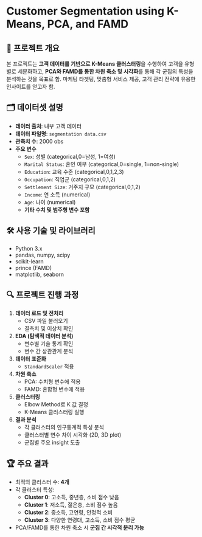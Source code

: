 # Customer Segmentation using K-Means, PCA, and FAMD

## 📌 프로젝트 개요
본 프로젝트는 **고객 데이터를 기반으로 K-Means 클러스터링**을 수행하여 고객을 유형별로 세분화하고, **PCA와 FAMD를 통한 차원 축소 및 시각화**를 통해 각 군집의 특성을 분석하는 것을 목표로 함.
마케팅 타겟팅, 맞춤형 서비스 제공, 고객 관리 전략에 유용한 인사이트를 얻고자 함.

## 🗂️ 데이터셋 설명
- **데이터 출처**: 내부 고객 데이터
- **데이터 파일명**: `segmentation data.csv`
- **관측치 수**: 2000 obs
- **주요 변수**
  - `Sex`: 성별 (categorical,0=남성, 1=여성)
  - `Marital Status`: 혼인 여부 (categorical,0=single, 1=non-single)
  - `Education`: 교육 수준 (categorical,0,1,2,3)
  - `Occupation`: 직업군 (categorical,0,1,2)
  - `Settlement Size`: 거주지 규모 (categorical,0,1,2)
  - `Income`: 연 소득 (numerical)
  - `Age`: 나이 (numerical)
  - **기타 수치 및 범주형 변수 포함**

## 🛠️ 사용 기술 및 라이브러리
- Python 3.x
- pandas, numpy, scipy
- scikit-learn
- prince (FAMD)
- matplotlib, seaborn

## 🔍 프로젝트 진행 과정
1. **데이터 로드 및 전처리**
   - CSV 파일 불러오기
   - 결측치 및 이상치 확인
2. **EDA (탐색적 데이터 분석)**
   - 변수별 기술 통계 확인
   - 변수 간 상관관계 분석
3. **데이터 표준화**
   - `StandardScaler` 적용
4. **차원 축소**
   - PCA: 수치형 변수에 적용
   - FAMD: 혼합형 변수에 적용
5. **클러스터링**
   - Elbow Method로 K 값 결정
   - K-Means 클러스터링 실행
6. **결과 분석**
   - 각 클러스터의 인구통계적 특성 분석
   - 클러스터별 변수 차이 시각화 (2D, 3D plot)
   - 군집별 주요 insight 도출

## 🏆 주요 결과
- 최적의 클러스터 수: **4개**
- 각 클러스터 특성:
  - **Cluster 0**: 고소득, 중년층, 소비 점수 낮음
  - **Cluster 1**: 저소득, 젊은층, 소비 점수 높음
  - **Cluster 2**: 중소득, 고연령, 안정적 소비
  - **Cluster 3**: 다양한 연령대, 고소득, 소비 점수 평균
- PCA/FAMD를 통한 차원 축소 시 **군집 간 시각적 분리 가능**


